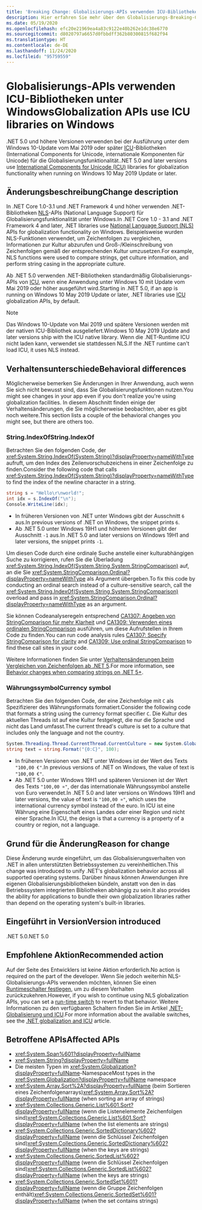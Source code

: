 ```yaml
---
title: 'Breaking Change: Globalisierungs-APIs verwenden ICU-Bibliotheken unter Windows'
description: Hier erfahren Sie mehr über den Globalisierungs-Breaking-Change in .NET 5.0, bei dem anstelle von NLS ICU-Bibliotheken für Globalisierungsfunktionen verwendet werden.
ms.date: 05/19/2020
ms.openlocfilehash: efc20e21969ea4a83c9122e40b262e1dc38e6770
ms.sourcegitcommit: d8020797a6657d0fbbdff362b80300815f682f94
ms.translationtype: HT
ms.contentlocale: de-DE
ms.lasthandoff: 11/24/2020
ms.locfileid: "95759559"
---
```

# <a name="globalization-apis-use-icu-libraries-on-windows"></a><span data-ttu-id="85193-103">Globalisierungs-APIs verwenden ICU-Bibliotheken unter Windows</span><span class="sxs-lookup"><span data-stu-id="85193-103">Globalization APIs use ICU libraries on Windows</span></span>

<span data-ttu-id="85193-104">.NET 5.0 und höhere Versionen verwenden bei der Ausführung unter dem Windows 10-Update vom Mai 2019 oder später [ICU](http://site.icu-project.org/home)-Bibliotheken (International Components for Unicode, internationale Komponenten für Unicode) für die Globalisierungsfunktionalität.</span><span class="sxs-lookup"><span data-stu-id="85193-104">.NET 5.0 and later versions use [International Components for Unicode (ICU)](http://site.icu-project.org/home) libraries for globalization functionality when running on Windows 10 May 2019 Update or later.</span></span>

## <a name="change-description"></a><span data-ttu-id="85193-105">Änderungsbeschreibung</span><span class="sxs-lookup"><span data-stu-id="85193-105">Change description</span></span>

<span data-ttu-id="85193-106">In .NET Core 1.0-3.1 und .NET Framework 4 und höher verwenden .NET-Bibliotheken [NLS](/windows/win32/intl/national-language-support)-APIs (National Language Support) für Globalisierungsfunktionalität unter Windows.</span><span class="sxs-lookup"><span data-stu-id="85193-106">In .NET Core 1.0 - 3.1 and .NET Framework 4 and later, .NET libraries use [National Language Support (NLS)](/windows/win32/intl/national-language-support) APIs for globalization functionality on Windows.</span></span> <span data-ttu-id="85193-107">Beispielsweise wurden NLS-Funktionen verwendet, um Zeichenfolgen zu vergleichen, Informationen zur Kultur abzurufen und Groß-/Kleinschreibung von Zeichenfolgen gemäß der entsprechenden Kultur umzusetzen.</span><span class="sxs-lookup"><span data-stu-id="85193-107">For example, NLS functions were used to compare strings, get culture information, and perform string casing in the appropriate culture.</span></span>

<span data-ttu-id="85193-108">Ab .NET 5.0 verwenden .NET-Bibliotheken standardmäßig Globalisierungs-APIs von [ICU](http://site.icu-project.org/home), wenn eine Anwendung unter Windows 10 mit Update vom Mai 2019 oder höher ausgeführt wird.</span><span class="sxs-lookup"><span data-stu-id="85193-108">Starting in .NET 5.0, if an app is running on Windows 10 May 2019 Update or later, .NET libraries use [ICU](http://site.icu-project.org/home) globalization APIs, by default.</span></span>

> [!NOTE]
> <span data-ttu-id="85193-109">Das Windows 10-Update von Mai 2019 und spätere Versionen werden mit der nativen ICU-Bibliothek ausgeliefert.</span><span class="sxs-lookup"><span data-stu-id="85193-109">Windows 10 May 2019 Update and later versions ship with the ICU native library.</span></span> <span data-ttu-id="85193-110">Wenn die .NET-Runtime ICU nicht laden kann, verwendet sie stattdessen NLS.</span><span class="sxs-lookup"><span data-stu-id="85193-110">If the .NET runtime can't load ICU, it uses NLS instead.</span></span>

## <a name="behavioral-differences"></a><span data-ttu-id="85193-111">Verhaltensunterschiede</span><span class="sxs-lookup"><span data-stu-id="85193-111">Behavioral differences</span></span>

<span data-ttu-id="85193-112">Möglicherweise bemerken Sie Änderungen in Ihrer Anwendung, auch wenn Sie sich nicht bewusst sind, dass Sie Globalisierungsfunktionen nutzen.</span><span class="sxs-lookup"><span data-stu-id="85193-112">You might see changes in your app even if you don't realize you're using globalization facilities.</span></span> <span data-ttu-id="85193-113">In diesem Abschnitt finden einige der Verhaltensänderungen, die Sie möglicherweise beobachten, aber es gibt noch weitere.</span><span class="sxs-lookup"><span data-stu-id="85193-113">This section lists a couple of the behavioral changes you might see, but there are others too.</span></span>

### <a name="stringindexof"></a><span data-ttu-id="85193-114">String.IndexOf</span><span class="sxs-lookup"><span data-stu-id="85193-114">String.IndexOf</span></span>

<span data-ttu-id="85193-115">Betrachten Sie den folgenden Code, der <xref:System.String.IndexOf(System.String)?displayProperty=nameWithType> aufruft, um den Index des Zeilenvorschubzeichens in einer Zeichenfolge zu finden.</span><span class="sxs-lookup"><span data-stu-id="85193-115">Consider the following code that calls <xref:System.String.IndexOf(System.String)?displayProperty=nameWithType> to find the index of the newline character in a string.</span></span>

```csharp
string s = "Hello\r\nworld!";
int idx = s.IndexOf("\n");
Console.WriteLine(idx);
```

- <span data-ttu-id="85193-116">In früheren Versionen von .NET unter Windows gibt der Ausschnitt `6` aus.</span><span class="sxs-lookup"><span data-stu-id="85193-116">In previous versions of .NET on Windows, the snippet prints `6`.</span></span>
- <span data-ttu-id="85193-117">Ab .NET 5.0 unter Windows 19H1 und höheren Versionen gibt der Ausschnitt `-1` aus.</span><span class="sxs-lookup"><span data-stu-id="85193-117">In .NET 5.0 and later versions on Windows 19H1 and later versions, the snippet prints `-1`.</span></span>

<span data-ttu-id="85193-118">Um diesen Code durch eine ordinale Suche anstelle einer kulturabhängigen Suche zu korrigieren, rufen Sie die Überladung <xref:System.String.IndexOf(System.String,System.StringComparison)> auf, an die Sie <xref:System.StringComparison.Ordinal?displayProperty=nameWithType> als Argument übergeben.</span><span class="sxs-lookup"><span data-stu-id="85193-118">To fix this code by conducting an ordinal search instead of a culture-sensitive search, call the <xref:System.String.IndexOf(System.String,System.StringComparison)> overload and pass in <xref:System.StringComparison.Ordinal?displayProperty=nameWithType> as an argument.</span></span>

<span data-ttu-id="85193-119">Sie können Codeanalyseregeln entsprechend [CA1307: Angeben von StringComparison für mehr Klarheit](../../../../fundamentals/code-analysis/quality-rules/ca1307.md) und [CA1309: Verwenden eines ordinalen StringComparison](../../../../fundamentals/code-analysis/quality-rules/ca1309.md) ausführen, um diese Aufrufstellen in Ihrem Code zu finden.</span><span class="sxs-lookup"><span data-stu-id="85193-119">You can run code analysis rules [CA1307: Specify StringComparison for clarity](../../../../fundamentals/code-analysis/quality-rules/ca1307.md) and [CA1309: Use ordinal StringComparison](../../../../fundamentals/code-analysis/quality-rules/ca1309.md) to find these call sites in your code.</span></span>

<span data-ttu-id="85193-120">Weitere Informationen finden Sie unter [Verhaltensänderungen beim Vergleichen von Zeichenfolgen ab .NET 5](../../../../standard/base-types/string-comparison-net-5-plus.md).</span><span class="sxs-lookup"><span data-stu-id="85193-120">For more information, see [Behavior changes when comparing strings on .NET 5+](../../../../standard/base-types/string-comparison-net-5-plus.md).</span></span>

### <a name="currency-symbol"></a><span data-ttu-id="85193-121">Währungssymbol</span><span class="sxs-lookup"><span data-stu-id="85193-121">Currency symbol</span></span>

<span data-ttu-id="85193-122">Betrachten Sie den folgenden Code, der eine Zeichenfolge mit `C` als Spezifizierer des Währungsformats formatiert.</span><span class="sxs-lookup"><span data-stu-id="85193-122">Consider the following code that formats a string using the currency format specifier `C`.</span></span> <span data-ttu-id="85193-123">Die Kultur des aktuellen Threads ist auf eine Kultur festgelegt, die nur die Sprache und nicht das Land umfasst.</span><span class="sxs-lookup"><span data-stu-id="85193-123">The current thread's culture is set to a culture that includes only the language and not the country.</span></span>

```csharp
System.Threading.Thread.CurrentThread.CurrentCulture = new System.Globalization.CultureInfo("de");
string text = string.Format("{0:C}", 100);
```

- <span data-ttu-id="85193-124">In früheren Versionen von .NET unter Windows ist der Wert des Texts `"100,00 €"`.</span><span class="sxs-lookup"><span data-stu-id="85193-124">In previous versions of .NET on Windows, the value of text is `"100,00 €"`.</span></span>
- <span data-ttu-id="85193-125">Ab .NET 5.0 unter Windows 19H1 und späteren Versionen ist der Wert des Texts `"100,00 ¤"`, der das internationale Währungssymbol anstelle von Euro verwendet.</span><span class="sxs-lookup"><span data-stu-id="85193-125">In .NET 5.0 and later versions on Windows 19H1 and later versions, the value of text is `"100,00 ¤"`, which uses the international currency symbol instead of the euro.</span></span> <span data-ttu-id="85193-126">In ICU ist eine Währung eine Eigenschaft eines Landes oder einer Region und nicht einer Sprache.</span><span class="sxs-lookup"><span data-stu-id="85193-126">In ICU, the design is that a currency is a property of a country or region, not a language.</span></span>

## <a name="reason-for-change"></a><span data-ttu-id="85193-127">Grund für die Änderung</span><span class="sxs-lookup"><span data-stu-id="85193-127">Reason for change</span></span>

<span data-ttu-id="85193-128">Diese Änderung wurde eingeführt, um das Globalisierungsverhalten von .NET in allen unterstützten Betriebssystemen zu vereinheitlichen.</span><span class="sxs-lookup"><span data-stu-id="85193-128">This change was introduced to unify .NET's globalization behavior across all supported operating systems.</span></span> <span data-ttu-id="85193-129">Darüber hinaus können Anwendungen ihre eigenen Globalisierungsbibliotheken bündeln, anstatt von den in das Betriebssystem integrierten Bibliotheken abhängig zu sein.</span><span class="sxs-lookup"><span data-stu-id="85193-129">It also provides the ability for applications to bundle their own globalization libraries rather than depend on the operating system's built-in libraries.</span></span>

## <a name="version-introduced"></a><span data-ttu-id="85193-130">Eingeführt in Version</span><span class="sxs-lookup"><span data-stu-id="85193-130">Version introduced</span></span>

<span data-ttu-id="85193-131">.NET 5.0</span><span class="sxs-lookup"><span data-stu-id="85193-131">.NET 5.0</span></span>

## <a name="recommended-action"></a><span data-ttu-id="85193-132">Empfohlene Aktion</span><span class="sxs-lookup"><span data-stu-id="85193-132">Recommended action</span></span>

<span data-ttu-id="85193-133">Auf der Seite des Entwicklers ist keine Aktion erforderlich.</span><span class="sxs-lookup"><span data-stu-id="85193-133">No action is required on the part of the developer.</span></span> <span data-ttu-id="85193-134">Wenn Sie jedoch weiterhin NLS-Globalisierungs-APIs verwenden möchten, können Sie einen [Runtimeschalter festlegen](../../../run-time-config/globalization.md#nls), um zu diesem Verhalten zurückzukehren.</span><span class="sxs-lookup"><span data-stu-id="85193-134">However, if you wish to continue using NLS globalization APIs, you can set a [run-time switch](../../../run-time-config/globalization.md#nls) to revert to that behavior.</span></span> <span data-ttu-id="85193-135">Weitere Informationen zu den verfügbaren Schaltern finden Sie im Artikel [.NET-Globalisierung und ICU](../../../../standard/globalization-localization/globalization-icu.md).</span><span class="sxs-lookup"><span data-stu-id="85193-135">For more information about the available switches, see the [.NET globalization and ICU](../../../../standard/globalization-localization/globalization-icu.md) article.</span></span>

## <a name="affected-apis"></a><span data-ttu-id="85193-136">Betroffene APIs</span><span class="sxs-lookup"><span data-stu-id="85193-136">Affected APIs</span></span>

- <xref:System.Span%601?displayProperty=fullName>
- <xref:System.String?displayProperty=fullName>
- <span data-ttu-id="85193-137">Die meisten Typen im <xref:System.Globalization?displayProperty=fullName>-Namespace</span><span class="sxs-lookup"><span data-stu-id="85193-137">Most types in the <xref:System.Globalization?displayProperty=fullName> namespace</span></span>
- <span data-ttu-id="85193-138"><xref:System.Array.Sort%2A?displayProperty=fullName> (beim Sortieren eines Zeichenfolgenarrays)</span><span class="sxs-lookup"><span data-stu-id="85193-138"><xref:System.Array.Sort%2A?displayProperty=fullName> (when sorting an array of strings)</span></span>
- <span data-ttu-id="85193-139"><xref:System.Collections.Generic.List%601.Sort?displayProperty=fullName> (wenn die Listenelemente Zeichenfolgen sind)</span><span class="sxs-lookup"><span data-stu-id="85193-139"><xref:System.Collections.Generic.List%601.Sort?displayProperty=fullName> (when the list elements are strings)</span></span>
- <span data-ttu-id="85193-140"><xref:System.Collections.Generic.SortedDictionary%602?displayProperty=fullName> (wenn die Schlüssel Zeichenfolgen sind)</span><span class="sxs-lookup"><span data-stu-id="85193-140"><xref:System.Collections.Generic.SortedDictionary%602?displayProperty=fullName> (when the keys are strings)</span></span>
- <span data-ttu-id="85193-141"><xref:System.Collections.Generic.SortedList%602?displayProperty=fullName> (wenn die Schlüssel Zeichenfolgen sind)</span><span class="sxs-lookup"><span data-stu-id="85193-141"><xref:System.Collections.Generic.SortedList%602?displayProperty=fullName> (when the keys are strings)</span></span>
- <span data-ttu-id="85193-142"><xref:System.Collections.Generic.SortedSet%601?displayProperty=fullName> (wenn die Gruppe Zeichenfolgen enthält)</span><span class="sxs-lookup"><span data-stu-id="85193-142"><xref:System.Collections.Generic.SortedSet%601?displayProperty=fullName> (when the set contains strings)</span></span>

<!--

### Affected APIs

- ``T:System.Span`1``
- `T:System.String`
- `N:System.Globalization`
- `Overload:System.Array.Sort`
- ``M:System.Collections.Generic.List`1.Sort``
- ``T:System.Collections.Generic.SortedDictionary`2``
- ``T:System.Collections.Generic.SortedList`2``
- ``T:System.Collections.Generic.SortedSet`1``

### Category

- Core .NET libraries
- Globalization

-->
